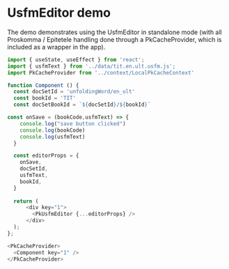 # UsfmEditor demo

The demo demonstrates using the UsfmEditor in standalone mode 
(with all Proskomma / Epitetele handling done through a PkCacheProvider, 
 which is included as a wrapper in the app).

```js
import { useState, useEffect } from 'react';
import { usfmText } from '../data/tit.en.ult.usfm.js';
import PkCacheProvider from '../context/LocalPkCacheContext'

function Component () {
  const docSetId = 'unfoldingWord/en_ult'
  const bookId = 'TIT'
  const docSetBookId = `${docSetId}/${bookId}`

const onSave = (bookCode,usfmText) => {
    console.log("save button clicked")
    console.log(bookCode)
    console.log(usfmText)
  }

  const editorProps = {
    onSave,
    docSetId,
    usfmText,
    bookId,
  }
  
  return (
      <div key="1">
        <PkUsfmEditor {...editorProps} />
      </div>
  );
};  

<PkCacheProvider>
  <Component key="1" />
</PkCacheProvider>

```
